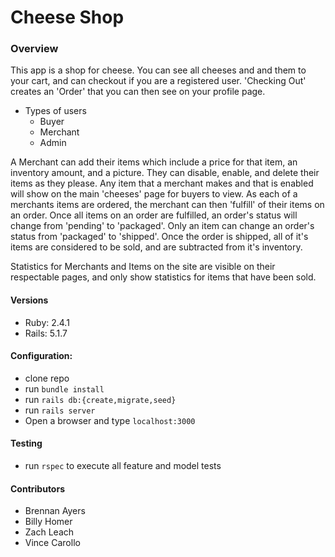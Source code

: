 # Cheese Shop

### Overview
This app is a shop for cheese. You can see all cheeses and and them to your cart, and can checkout if you are a registered user. 'Checking Out' creates an 'Order' that you can then see on your profile page.
- Types of users
  - Buyer
  - Merchant
  - Admin

A Merchant can add their items which include a price for that item, an inventory amount, and a picture. They can disable, enable, and delete their items as they please. Any item that a merchant makes and that is enabled will show on the main 'cheeses' page for buyers to view. As each of a merchants items are ordered, the merchant can then 'fulfill' of their items on an order. Once all items on an order are fulfilled, an order's status will change from 'pending' to 'packaged'. Only an item can change an order's status from 'packaged' to 'shipped'. Once the order is shipped, all of it's items are considered to be sold, and are subtracted from it's inventory.

Statistics for Merchants and Items on the site are visible on their respectable pages, and only show statistics for items that have been sold.

#### Versions
- Ruby: 2.4.1
- Rails: 5.1.7

#### Configuration:
- clone repo
- run `bundle install`
- run `rails db:{create,migrate,seed}`
- run `rails server`
- Open a browser and type `localhost:3000`

#### Testing
- run `rspec` to execute all feature and model tests

#### Contributors
- Brennan Ayers
- Billy Homer
- Zach Leach
- Vince Carollo
